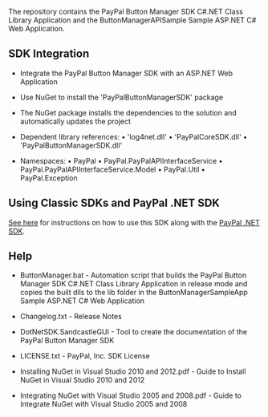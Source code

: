 The repository contains the PayPal Button Manager SDK C#.NET Class Library Application and the ButtonManagerAPISample Sample ASP.NET C# Web Application.


## SDK Integration

*	Integrate the PayPal Button Manager SDK with an ASP.NET Web Application

*	Use NuGet to install the 'PayPalButtonManagerSDK' package 

*	The NuGet package installs the dependencies to the solution and automatically updates the project

*	Dependent library references:
	•	'log4net.dll'
	•	'PayPalCoreSDK.dll'
	•	'PayPalButtonManagerSDK.dll'
	
*	Namespaces:
	•	PayPal
	•	PayPal.PayPalAPIInterfaceService
	•	PayPal.PayPalAPIInterfaceService.Model
	•	PayPal.Util
	•	PayPal.Exception

## Using Classic SDKs and PayPal .NET SDK

[See here](https://github.com/paypal/merchant-sdk-dotnet#using-classic-sdks-and-paypal-net-sdk) for instructions on how to use this SDK along with the [PayPal .NET SDK](https://github.com/paypal/PayPal-NET-SDK).

## Help

*	ButtonManager.bat - Automation script that builds the PayPal Button Manager SDK C#.NET Class Library Application in release mode and copies the built dlls to the lib folder in the ButtonManagerSampleApp Sample ASP.NET C# Web Application

*	Changelog.txt - Release Notes

*	DotNetSDK.SandcastleGUI - Tool to create the documentation of the PayPal Button Manager SDK

*	LICENSE.txt - PayPal, Inc. SDK License

*	Installing NuGet in Visual Studio 2010 and 2012.pdf - Guide to Install NuGet in Visual Studio 2010 and 2012

*	Integrating NuGet with Visual Studio 2005 and 2008.pdf - Guide to Integrate NuGet with Visual Studio 2005 and 2008

